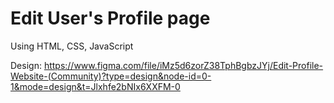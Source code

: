 # Edit User's Profile page

Using HTML, CSS, JavaScript

Design: https://www.figma.com/file/iMz5d6zorZ38TphBgbzJYj/Edit-Profile-Website-(Community)?type=design&node-id=0-1&mode=design&t=Jlxhfe2bNIx6XXFM-0
